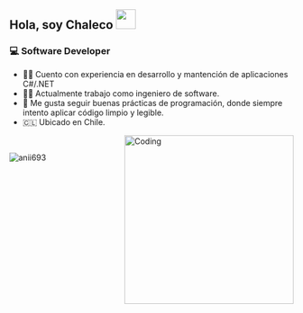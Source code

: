 <section style="position: relative; min-height: 100vh;">
   <h1>
      <p>
         Hola, soy Chaleco <a href="https://rahulmahesh.me/"><img src="https://media.giphy.com/media/hvRJCLFzcasrR4ia7z/giphy.gif" width="35px"></a>
      </p>
   </h1>
   <div>
       <h3>💻 Software Developer</h3>
   </div>
   <ul>
     <li>🐦‍🔥 Cuento con experiencia en desarrollo y mantención de aplicaciones C#/.NET</li>
     <li>🧑‍💻 Actualmente trabajo como ingeniero de software.</li>
<!--      <li>🧠 + Tengo experiencia práctica en Next.js, Clean Architecture...</li> -->
     <li>🚀 Me gusta seguir buenas prácticas de programación, donde siempre intento aplicar código limpio y legible.</li>
     <li>🇨🇱 Ubicado en Chile.</li>
   </ul>

   <img align='right' alt="Coding" width="300" src="https://cdn.dribbble.com/users/1277312/screenshots/14733298/media/39b1045e593737587dd60e42c8422d1f.gif">
   <br>   
   <p><img src="https://github-readme-stats.vercel.app/api/top-langs?username=Chalecodev&show_icons=true&theme=dark&locale=en&layout=compact" alt="anii693" /></p>
</section>
